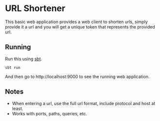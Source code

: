 # URL Shortener

This basic web application provides a web client to shorten urls, simply provide it a url and you will get a unique token that represents the provided url.

## Running

Run this using [sbt](http://www.scala-sbt.org/). 

```
sbt run
```

And then go to http://localhost:9000 to see the running web application.


## Notes
- When entering a url, use the full url format, include protocol and host at least.
- Works with ports, paths, queries, etc.
